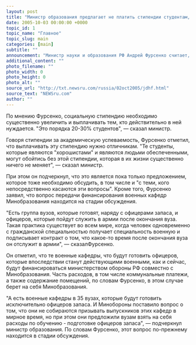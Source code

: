 ```yaml
---
layout: post
title: "Министр образования предлагает не платить стипендии студентам, которые могут без нее обойтись"
date: 2005-10-03 00:00:00 +0000
topic_id: 1
topic_name: "Главное"
topic_slug: main
categories: [main]
subtitle: ""
announcement: "Министр науки и образования РФ Андрей Фурсенко считает, что стипендии нужно выплачивать только тем студентам российских вузов, которые действительно в них нуждаются. \"У нас существуют две стипендии: первая - социальная и вторая - стипендия за академическую успеваемость\", &mdash; сказал он в воскресенье в эфире радиостанции \"Эхо Москвы\"."
additional_content: ""
photo_filename: ""
photo_width: 0
photo_height: 0
photo_alt: ""
source_url: "http://txt.newsru.com/russia/02oct2005/jdhf.html"
source_text: "NEWSru.com"
author: ""
---
```

По мнению Фурсенко, социальную стипендию необходимо существенно увеличить и выплачивать тем, кто действительно в ней нуждается. "Это порядка 20-30% студентов", &mdash; сказал министр.

Говоря стипендии за академическую успеваемость, Фурсенко отметил, что выплачивать эту стипендию нужно отличникам. "Те студенты, которые являются "хорошистами" и являются людьми обеспеченными, могут обойтись без этой стипендии, которая в их жизни существенно ничего не меняет", &mdash; сказал министр.

При этом он подчеркнул, что это является пока только предложением, которое тоже необходимо обсудить, в том числе и "с теми, кого непосредственно касаются эти вопросы". Кроме того, Фурсенко заявил, что вопрос передачи финансирования военных кафедр Минобразования находится на стадии обсуждения.

"Есть группа вузов, которые готовят, наряду с офицерами запаса, и офицеров, которые пойдут служить в армии после окончания вуза. Такая практика существует во всем мире, когда человек одновременно с гражданской специальностью получает специальность военную и подписывает контракт о том, что какое-то время после окончания вуза он отслужит в армии", &mdash; сказалФурсенко.

Он отметил, что те военные кафедры, что будут готовить офицеров, которые впоследствии станут действующими военными, как и сейчас, будут финансироваться министерством обороны РФ совместно с Минобразования. Часть расходов, в том числе коммунальные платежи, а также содержание помещений, по словам Фурсенко, в этом случае берет на себя Минобразования.

"А есть военные кафедры в 35 вузах, которые будут готовить исключительно офицеров запаса. И Минобороны поставило вопрос о том, что они не собираются призывать выпускников этих кафедр в мирное время, но при этом они предложили вузам взять на себя расходы по обучению - подготовке офицеров запаса", &mdash; подчеркнул министр образования. По словам Фурсенко, этот вопрос по-прежнему находится в стадии обсуждения.
